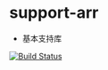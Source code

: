 # support-arr
* 基本支持库

[![Build Status](https://travis-ci.org/limingxinleo/support-arr.svg?branch=master)](https://travis-ci.org/limingxinleo/support-arr)
